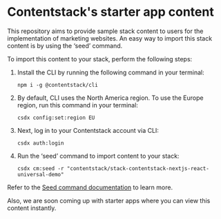 # Contentstack's starter app content

This repository aims to provide sample stack content to users for the implementation of marketing websites. An easy way to import this stack content is by using the ‘seed’ command. 

To import this content to your stack, perform the following steps:

1. Install the CLI by running the following command in your terminal:

	```npm i -g @contentstack/cli``` 

2. By default, CLI uses the North America region. To use the Europe region, run this command in your terminal:

	```csdx config:set:region EU```

3. Next, log in to your Contentstack account via CLI:

	```csdx auth:login```

4. Run the ‘seed’ command to import content to your stack: 

	```csdx cm:seed -r "contentstack/stack-contentstack-nextjs-react-universal-demo"```

Refer to the [Seed command documentation](https://www.contentstack.com/docs/developers/cli/import-content-using-the-seed-command/) to learn more. 

Also, we are soon coming up with starter apps where you can view this content instantly.